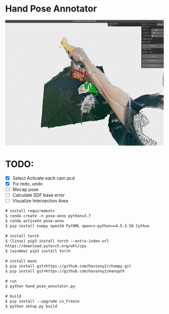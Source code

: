 # Hand Pose Annotator

<img src="./lib/hand_pose_annotator.png" height="400">


# TODO:
- [X] Select Activate each cam pcd
- [X] Fix redo, undo
- [ ] Mocap pose 
- [ ] Calculate SDF base error
- [ ] Visualize Intersection Area
```
# install requirements
$ conda create -n pose-anno python=3.7
$ conda activate pose-anno
$ pip install numpy open3d PyYAML opencv-python==4.5.3.56 Cython

# install torch
$ (linux) pip3 install torch --extra-index-url https://download.pytorch.org/whl/cpu
$ (window) pip3 install torch

# install mano
$ pip install git+https://github.com/hassony2/chumpy.git
$ pip install git+https://github.com/hassony2/manopth

# run
$ python hand_pose_annotator.py

# build
$ pip install --upgrade cx_Freeze
$ python setup.py build

```
